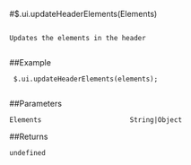 #$.ui.updateHeaderElements(Elements)

```

Updates the elements in the header
 
```

##Example

```
 $.ui.updateHeaderElements(elements);
 
```


##Parameters

```
Elements                      String|Object

```

##Returns

```
undefined
```

